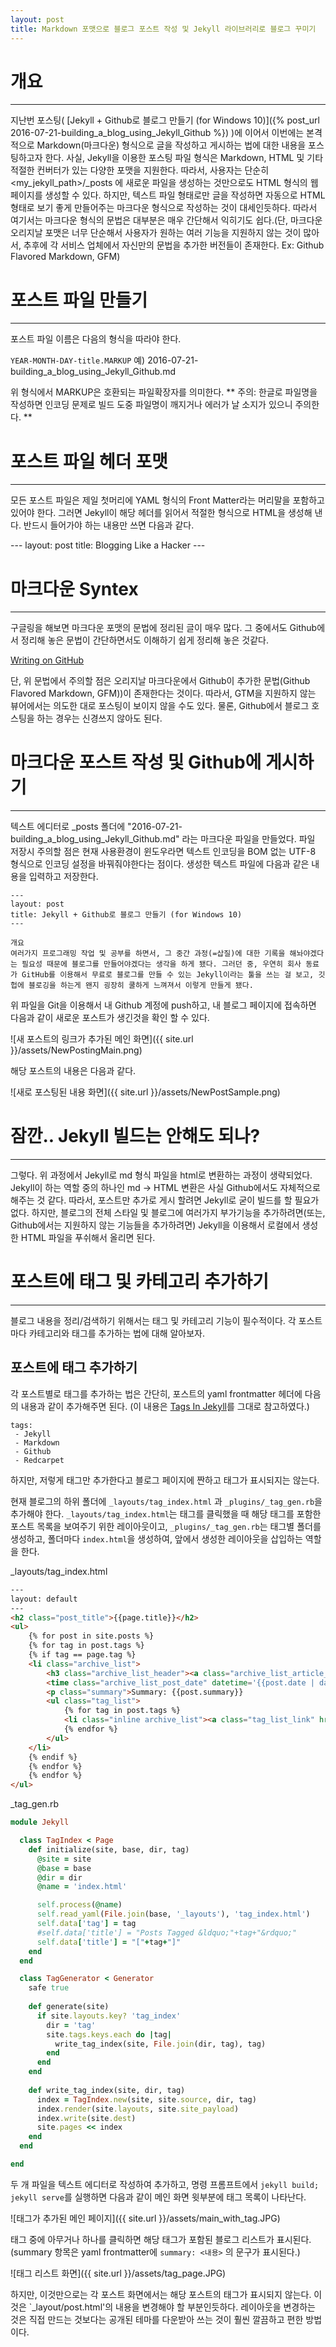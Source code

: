 ```yaml
---
layout: post
title: Markdown 포맷으로 블로그 포스트 작성 및 Jekyll 라이브러리로 블로그 꾸미기
---
```


# 개요
---

지난번 포스팅( [Jekyll + Github로 블로그 만들기 (for Windows 10)]({% post_url 2016-07-21-building_a_blog_using_Jekyll_Github %}) )에 이어서 이번에는 본격적으로 Markdown(마크다운) 형식으로 글을 작성하고 게시하는 법에 대한 내용을 포스팅하고자 한다. 사실, Jekyll을 이용한 포스팅 파일 형식은 Markdown, HTML 및 기타 적절한 컨버터가 있는 다양한 포맷을 지원한다.  따라서, 사용자는 단순히 <my_jekyll_path>/_posts 에 새로운 파일을 생성하는 것만으로도 HTML 형식의 웹페이지를 생성할 수 있다. 하지만, 텍스트 파일 형태로만 글을 작성하면 자동으로 HTML 형태로 보기 좋게 만들어주는 마크다운 형식으로 작성하는 것이 대세인듯하다. 따라서 여기서는 마크다운 형식의 문법은 대부분은 매우 간단해서 익히기도 쉽다.(단, 마크다운 오리지날 포맷은 너무 단순해서 사용자가 원하는 여러 기능을 지원하지 않는 것이 많아서, 추후에 각 서비스 업체에서 자신만의 문법을 추가한 버전들이 존재한다. Ex: Github Flavored Markdown, GFM)

# 포스트 파일 만들기
---

포스트 파일 이름은 다음의 형식을 따라야 한다. 

`YEAR-MONTH-DAY-title.MARKUP`
예) 2016-07-21-building_a_blog_using_Jekyll_Github.md

위 형식에서 MARKUP은 호환되는 파일확장자를 의미한다.
** 주의: 한글로 파일명을 작성하면 인코딩 문제로 빌드 도중 파일명이 깨지거나 에러가 날 소지가 있으니 주의한다. **

# 포스트 파일 헤더 포맷
---

모든 포스트 파일은 제일 첫머리에 YAML 형식의 Front Matter라는 머리말을 포함하고 있어야 한다. 그러면 Jekyll이 해당 헤더를 읽어서 적절한 형식으로 HTML을 생성해 낸다.
반드시 들어가야 하는 내용만 쓰면 다음과 같다.

\---
layout: post
title: Blogging Like a Hacker
\---

# 마크다운 Syntex
---

구글링을 해보면 마크다운 포맷의 문법에 정리된 글이 매우 많다. 그 중에서도 Github에서 정리해 놓은 문법이 간단하면서도 이해하기 쉽게 정리해 놓은 것같다.

[Writing on GitHub](https://help.github.com/categories/writing-on-github/)

단, 위 문법에서 주의할 점은 오리지날 마크다운에서 Github이 추가한 문법(Github Flavored Markdown, GFM))이 존재한다는 것이다. 따라서, GTM을 지원하지 않는 뷰어에서는 의도한 대로 포스팅이 보이지 않을 수도 있다. 물론, Github에서 블로그 호스팅을 하는 경우는 신경쓰지 않아도 된다.

# 마크다운 포스트 작성 및 Github에 게시하기
---

텍스트 에디터로 _posts 폴더에 "2016-07-21-building_a_blog_using_Jekyll_Github.md" 라는 마크다운 파일을 만들었다. 파일 저장시 주의할 점은 현재 사용환경이 윈도우라면 텍스트 인코딩을 BOM 없는 UTF-8 형식으로 인코딩 설정을 바꿔줘야한다는 점이다. 
생성한 텍스트 파일에 다음과 같은 내용을 입력하고 저장한다.

```
---
layout: post
title: Jekyll + Github로 블로그 만들기 (for Windows 10)
---

개요
여러가지 프로그래밍 작업 및 공부를 하면서, 그 중간 과정(=삽질)에 대한 기록을 해놔야겠다는 필요성 때문에 블로그를 만들어야겠다는 생각을 하게 됐다. 그러던 중, 우연히 회사 동료가 GitHub를 이용해서 무료로 블로그를 만들 수 있는 Jekyll이라는 툴을 쓰는 걸 보고, 깃헙에 블로깅을 하는게 왠지 굉장히 쿨하게 느껴져서 이렇게 만들게 됐다. 

```

위 파일을 Git을 이용해서 내 Github 계정에 push하고, 내 블로그 페이지에 접속하면 다음과 같이 새로운 포스트가 생긴것을 확인 할 수 있다.

![새 포스트의 링크가 추가된 메인 화면]({{ site.url }}/assets/NewPostingMain.png)

해당 포스트의 내용은 다음과 같다.

![새로 포스팅된 내용 화면]({{ site.url }}/assets/NewPostSample.png)

# 잠깐.. Jekyll 빌드는 안해도 되나?
---

그렇다. 위 과정에서 Jekyll로 md 형식 파일을 html로 변환하는 과정이 생략되었다. Jekyll이 하는 역할 중의 하나인 md -> HTML 변환은 사실 Github에서도 자체적으로 해주는 것 같다. 따라서, 포스트만 추가로 게시 할려면 Jekyll로 굳이 빌드를 할 필요가 없다. 하지만, 블로그의 전체 스타일 및 블로그에 여러가지 부가기능을 추가하려면(또는, Github에서는 지원하지 않는 기능들을 추가하려면) Jekyll을 이용해서 로컬에서 생성한 HTML 파일을 푸쉬해서 올리면 된다. 

# 포스트에 태그 및 카테고리 추가하기
---

블로그 내용을 정리/검색하기 위해서는 태그 및 카테고리 기능이 필수적이다. 각 포스트마다 카테고리와 태그를 추가하는 법에 대해 알아보자.

## 포스트에 태그 추가하기

각 포스트별로 태그를 추가하는 법은 간단히, 포스트의 yaml frontmatter 헤더에 다음의 내용과 같이 추가해주면 된다.
(이 내용은 [Tags In Jekyll](http://charliepark.org/tags-in-jekyll/)를 그대로 참고하였다.)

```language
tags:
 - Jekyll
 - Markdown
 - Github 
 - Redcarpet
```
하지만, 저렇게 태그만 추가한다고 블로그 페이지에 짠하고 태그가 표시되지는 않는다.

현재 블로그의 하위 폴더에 `_layouts/tag_index.html` 과 `_plugins/_tag_gen.rb`을 추가해야 한다. `_layouts/tag_index.html`는 태그를 클릭했을 때 해당 태그를 포함한 포스트 목록을 보여주기 위한 레이아웃이고, `_plugins/_tag_gen.rb`는 태그별 폴더를 생성하고, 폴더마다 `index.html`을 생성하여, 앞에서 생성한 레이아웃을 삽입하는 역할을 한다.

\_layouts/tag_index.html

````html
---
layout: default
---
<h2 class="post_title">{{page.title}}</h2>
<ul>
	{% for post in site.posts %}
	{% for tag in post.tags %}
	{% if tag == page.tag %}
	<li class="archive_list">
		<h3 class="archive_list_header"><a class="archive_list_article_link" href='{{post.url}}'>{{post.title}}</a></h3>
		<time class="archive_list_post_date" datetime='{{post.date | date: "%Y-%m-%d"}}'>{{post.date | date: "%m/%e/%y"}}</time>
		<p class="summary">Summary: {{post.summary}}
		<ul class="tag_list">
			{% for tag in post.tags %}
			<li class="inline archive_list"><a class="tag_list_link" href="/tag/{{ tag }}">{{ tag }}</a></li>
			{% endfor %}
		</ul>
	</li>
	{% endif %}
	{% endfor %}
	{% endfor %}
</ul>
````

\_tag_gen.rb

```ruby
module Jekyll

  class TagIndex < Page    
    def initialize(site, base, dir, tag)
      @site = site
      @base = base
      @dir = dir
      @name = 'index.html'

      self.process(@name)
      self.read_yaml(File.join(base, '_layouts'), 'tag_index.html')
      self.data['tag'] = tag
      #self.data['title'] = "Posts Tagged &ldquo;"+tag+"&rdquo;"
	  self.data['title'] = "["+tag+"]"
    end
  end

  class TagGenerator < Generator
    safe true
    
    def generate(site)
      if site.layouts.key? 'tag_index'
        dir = 'tag'
        site.tags.keys.each do |tag|
          write_tag_index(site, File.join(dir, tag), tag)
        end
      end
    end
  
    def write_tag_index(site, dir, tag)
      index = TagIndex.new(site, site.source, dir, tag)
      index.render(site.layouts, site.site_payload)
      index.write(site.dest)
      site.pages << index
    end
  end

end
```

두 개 파일을 텍스트 에디터로 작성하여 추가하고, 명령 프롬프트에서 `jekyll build; jekyll serve`를 실행하면 다음과 같이 메인 화면 윗부분에 태그 목록이 나타난다.

![태그가 추가된 메인 페이지]({{ site.url }}/assets/main_with_tag.JPG)

태그 중에 아무거나 하나를 클릭하면 해당 태그가 포함된 블로그 리스트가 표시된다.(summary 항목은 yaml frontmatter에 `summary: <내용>` 의 문구가 표시된다.)

![태그 리스트 화면]({{ site.url }}/assets/tag_page.JPG)

하지만, 이것만으로는 각 포스트 화면에서는 해당 포스트의 태그가 표시되지 않는다. 이 것은 `_layout/post.html'의 내용을 변경해야 할 부분인듯하다. 레이아웃을 변경하는 것은 직접 만드는 것보다는 공개된 테마를 다운받아 쓰는 것이 훨씬 깔끔하고 편한 방법이다.

